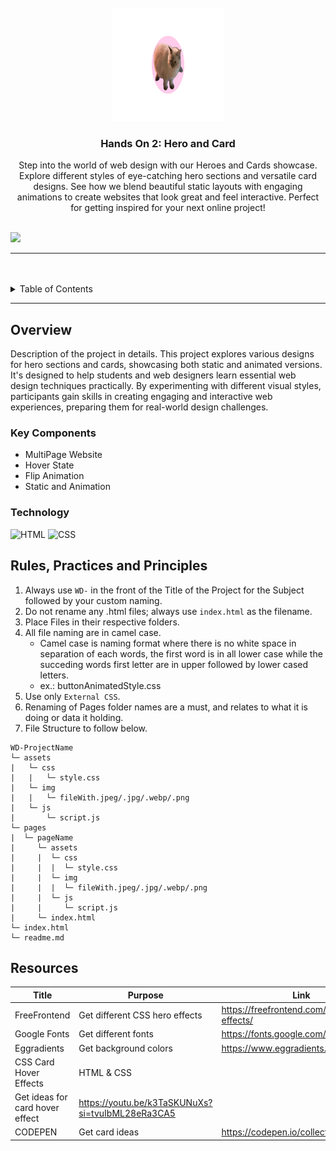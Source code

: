 <a name="readme-top">

<br/>

<br />
<div align="center">
  <a href="https://github.com/nicollechoy/">
  <!-- TODO: If you want to add logo or banner you can add it here -->
    <img src="/assets/img/logo.png" alt="logo" width="180" height="180">
  </a>
<!-- TODO: Change Title to the name of the title of your Project -->
  <h3 align="center">Hands On 2: Hero and Card</h3>
</div>
<!-- TODO: Make a short description -->
<div align="center">
Step into the world of web design with our Heroes and Cards showcase. Explore different styles of eye-catching hero sections and versatile card designs. See how we blend beautiful static layouts with engaging animations to create websites that look great and feel interactive. Perfect for getting inspired for your next online project!
</div>

<br />

<!-- TODO: Change the zyx-0314 into your github username  -->
<!-- TODO: Change the WD-Template-Project into the same name of your folder -->
![](https://visit-counter.vercel.app/counter.png?page=nicollechoy/WD-HandsOn2-Choy)

---

<br />
<br />

<!-- TODO: If you want to add more layers for your readme -->
<details>
  <summary>Table of Contents</summary>
  <ol>
    <li>
      <a href="#overview">Overview</a>
      <ol>
        <li>
          <a href="#key-components">Key Components</a>
        </li>
        <li>
          <a href="#technology">Technology</a>
        </li>
      </ol>
    </li>
    <li>
      <a href="#rule,-practices-and-principles">Rules, Practices and Principles</a>
    </li>
    <li>
      <a href="#resources">Resources</a>
    </li>
  </ol>
</details>

---

## Overview

<!-- TODO: To be changed -->
<!-- The following are just sample -->
Description of the project in details.
This project explores various designs for hero sections and cards, showcasing both static and animated versions. It's designed to help students and web designers learn essential web design techniques practically. By experimenting with different visual styles, participants gain skills in creating engaging and interactive web experiences, preparing them for real-world design challenges.

### Key Components
<!-- TODO: List of Key Components -->
<!-- The following are just sample -->
- MultiPage Website
- Hover State
- Flip Animation
- Static and Animation

### Technology
<!-- TODO: List of Technology Used -->
![HTML](https://img.shields.io/badge/HTML-E34F26?style=for-the-badge&logo=html5&logoColor=white)
![CSS](https://img.shields.io/badge/CSS-1572B6?style=for-the-badge&logo=css3&logoColor=white)

## Rules, Practices and Principles
1. Always use `WD-` in the front of the Title of the Project for the Subject followed by your custom naming.
2. Do not rename any .html files; always use `index.html` as the filename.
3. Place Files in their respective folders.
4. All file naming are in camel case.
   - Camel case is naming format where there is no white space in separation of each words, the first word is in all lower case while the succeding words first letter are in upper followed by lower cased letters.
   - ex.: buttonAnimatedStyle.css
5. Use only `External CSS`.
6. Renaming of Pages folder names are a must, and relates to what it is doing or data it holding.
7. File Structure to follow below.

```
WD-ProjectName
└─ assets
|   └─ css
|   |   └─ style.css
|   └─ img
|   |   └─ fileWith.jpeg/.jpg/.webp/.png
|   └─ js
|       └─ script.js
└─ pages
|  └─ pageName
|     └─ assets
|     |  └─ css
|     |  |  └─ style.css
|     |  └─ img
|     |  |  └─ fileWith.jpeg/.jpg/.webp/.png
|     |  └─ js
|     |     └─ script.js
|     └─ index.html
└─ index.html
└─ readme.md
```

## Resources

<!-- TODO: Add References -->
| Title | Purpose | Link |
|-|-|-|
| FreeFrontend | Get different CSS hero effects | https://freefrontend.com/css-hero-effects/ |
| Google Fonts | Get different fonts | https://fonts.google.com/ |
| Eggradients | Get background colors | https://www.eggradients.com/ |
| CSS Card Hover Effects | HTML & CSS
 | Get ideas for card hover effect | https://youtu.be/k3TaSKUNuXs?si=tvuIbML28eRa3CA5 |
| CODEPEN | Get card ideas | https://codepen.io/collection/BNmZYN |
